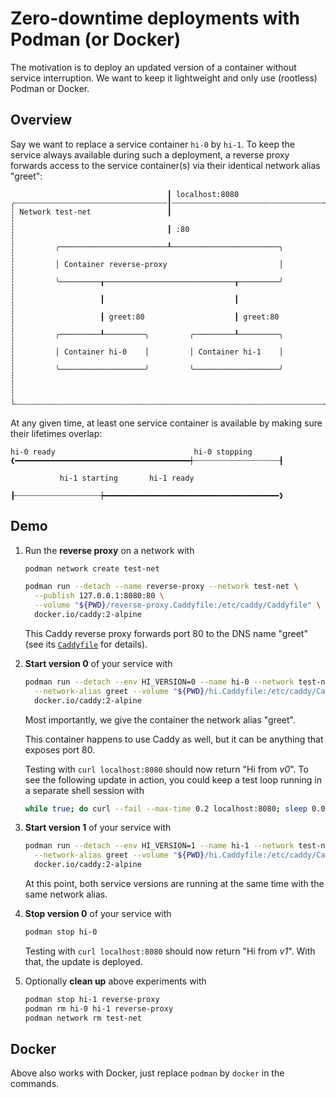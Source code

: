 # Zero-downtime deployments with Podman (or Docker)

The motivation is to deploy an updated version of a container without service
interruption. We want to keep it lightweight and only use (rootless) Podman or
Docker.

## Overview

Say we want to replace a service container `hi-0` by `hi-1`. To keep the service
always available during such a deployment, a reverse proxy forwards access to
the service container(s) via their identical network alias "greet":

```
                                   ┃ localhost:8080
╭┄┄┄┄┄┄┄┄┄┄┄┄┄┄┄┄┄┄┄┄┄┄┄┄┄┄┄┄┄┄┄┄┄┄┃┄┄┄┄┄┄┄┄┄┄┄┄┄┄┄┄┄┄┄┄┄┄┄┄┄┄┄┄┄┄┄┄┄┄╮
┆ Network test-net                 ┃                                  ┆
┆                                  ┃ :80                              ┆
┆         ╭────────────────────────┸────────────────────────╮         ┆
┆         │ Container reverse-proxy                         │         ┆
┆         ╰─────────┰─────────────────────────────┰─────────╯         ┆
┆                   ┃                             ┃                   ┆
┆                   ┃ greet:80                    ┃ greet:80          ┆
┆         ╭─────────┸─────────╮         ╭─────────┸─────────╮         ┆
┆         │ Container hi-0    │         │ Container hi-1    │         ┆
┆         ╰───────────────────╯         ╰───────────────────╯         ┆
┆                                                                     ┆
╰┄┄┄┄┄┄┄┄┄┄┄┄┄┄┄┄┄┄┄┄┄┄┄┄┄┄┄┄┄┄┄┄┄┄┄┄┄┄┄┄┄┄┄┄┄┄┄┄┄┄┄┄┄┄┄┄┄┄┄┄┄┄┄┄┄┄┄┄┄╯
```

At any given time, at least one service container is available by making sure
their lifetimes overlap:

```
hi-0 ready                               hi-0 stopping
❰━━━━━━━━━━━━━━━━━━━━━━━━━━━━━━━━━━━━━━━┽┄┄┄┄┄┄┄┄┄┄┄┄┄┄┄┄┄┄┄┨

           hi-1 starting       hi-1 ready
          ┠┄┄┄┄┄┄┄┄┄┄┄┄┄┄┄┄┄┄┄┾━━━━━━━━━━━━━━━━━━━━━━━━━━━━━━━━━━━━━━━❱
```

## Demo

1. Run the **reverse proxy** on a network with

   ```bash
   podman network create test-net

   podman run --detach --name reverse-proxy --network test-net \
     --publish 127.0.0.1:8080:80 \
     --volume "${PWD}/reverse-proxy.Caddyfile:/etc/caddy/Caddyfile" \
     docker.io/caddy:2-alpine
   ```

   This Caddy reverse proxy forwards port 80 to the DNS name "greet" (see its
   [`Caddyfile`](reverse-proxy.Caddyfile) for details).

1. **Start version 0** of your service with

   ```bash
   podman run --detach --env HI_VERSION=0 --name hi-0 --network test-net \
     --network-alias greet --volume "${PWD}/hi.Caddyfile:/etc/caddy/Caddyfile" \
     docker.io/caddy:2-alpine
   ```

   Most importantly, we give the container the network alias "greet".

   This container happens to use Caddy as well, but it can be anything that
   exposes port 80.

   Testing with `curl localhost:8080` should now return "Hi from _v0_". To see
   the following update in action, you could keep a test loop running in a
   separate shell session with

   ```bash
   while true; do curl --fail --max-time 0.2 localhost:8080; sleep 0.01s; done
   ```

1. **Start version 1** of your service with

   ```bash
   podman run --detach --env HI_VERSION=1 --name hi-1 --network test-net \
     --network-alias greet --volume "${PWD}/hi.Caddyfile:/etc/caddy/Caddyfile" \
     docker.io/caddy:2-alpine
   ```

   At this point, both service versions are running at the same time with the
   same network alias.

1. **Stop version 0** of your service with

   ```bash
   podman stop hi-0
   ```

   Testing with `curl localhost:8080` should now return "Hi from _v1_". With
   that, the update is deployed.

1. Optionally **clean up** above experiments with

   ```bash
   podman stop hi-1 reverse-proxy
   podman rm hi-0 hi-1 reverse-proxy
   podman network rm test-net
   ```

## Docker

Above also works with Docker, just replace `podman` by `docker` in the commands.

